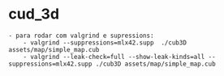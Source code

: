 # cud_3d

    - para rodar com valgrind e supressions:
        - valgrind --suppressions=mlx42.supp  ./cub3D assets/map/simple_map.cub
        - valgrind --leak-check=full --show-leak-kinds=all --suppressions=mlx42.supp ./cub3D assets/map/simple_map.cub